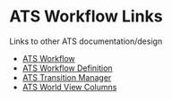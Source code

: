 # ATS Workflow Links

Links to other ATS documentation/design
* <a href="AtsWorkflowDesign.md">ATS Workflow</a>
* <a href="WorkflowDefinitionDesign.md">ATS Workflow Definition</a>
* <a href="transition/AtsTransitionManagerDesign.md">ATS Transition Manager</a>
* <a href="../column/model/AtsWorldViewColumnDesign.md">ATS World View Columns</a>

